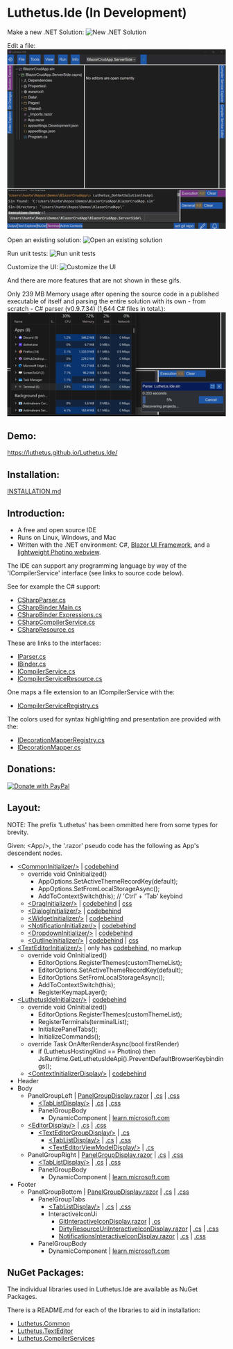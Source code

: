 # Luthetus.Ide (In Development)

Make a new .NET Solution:
![New .NET Solution](./Images/Ide/Gifs/workflowMakeNew.gif)

Edit a file:
![Edit a file](./Images/Ide/Gifs/workflowEditFile.gif)

Open an existing solution:
![Open an existing solution](./Images/Ide/Gifs/workflowOpenExistingSln.gif)

Run unit tests:
![Run unit tests](./Images/Ide/Gifs/workflowRunUnitTests.gif)

Customize the UI:
![Customize the UI](./Images/Ide/Gifs/workflowCustomizeUi.gif)

And there are more features that are not shown in these gifs.

Only 239 MB Memory usage after opening the source code in a published executable of itself and parsing the entire solution with its own - from scratch - C# parser (v0.9.7.34) (1,644 C# files in total.):
![Example GIF](./Images/Ide/Gifs/0.9.7.34.gif)

## Demo:
https://luthetus.github.io/Luthetus.Ide/

## Installation:
[INSTALLATION.md](./INSTALLATION.md)

## Introduction:

- A free and open source IDE
- Runs on Linux, Windows, and Mac
- Written with the .NET environment: C#, [Blazor UI Framework](https://dotnet.microsoft.com/en-us/apps/aspnet/web-apps/blazor), and a [lightweight Photino webview](https://github.com/tryphotino/photino.Blazor).

The IDE can support any programming language by way of the 'ICompilerService' interface (see links to source code below).

See for example the C# support:
- [CSharpParser.cs](https://github.com/Luthetus/Luthetus.Ide/blob/main/Source/Lib/CompilerServices/CSharp/ParserCase/CSharpParser.cs)
- [CSharpBinder.Main.cs](https://github.com/Luthetus/Luthetus.Ide/blob/main/Source/Lib/CompilerServices/CSharp/BinderCase/CSharpBinder.Main.cs)
- [CSharpBinder.Expressions.cs](https://github.com/Luthetus/Luthetus.Ide/blob/main/Source/Lib/CompilerServices/CSharp/BinderCase/CSharpBinder.Expressions.cs)
- [CSharpCompilerService.cs](https://github.com/Luthetus/Luthetus.Ide/blob/main/Source/Lib/CompilerServices/CSharp/CompilerServiceCase/CSharpCompilerService.cs)
- [CSharpResource.cs](https://github.com/Luthetus/Luthetus.Ide/blob/main/Source/Lib/CompilerServices/CSharp/CompilerServiceCase/CSharpResource.cs)

These are links to the interfaces:
- [IParser.cs](https://github.com/Luthetus/Luthetus.Ide/blob/main/Source/Lib/TextEditor/CompilerServices/Interfaces/IParser.cs)
- [IBinder.cs](https://github.com/Luthetus/Luthetus.Ide/blob/main/Source/Lib/TextEditor/CompilerServices/Interfaces/IBinder.cs)
- [ICompilerService.cs](https://github.com/Luthetus/Luthetus.Ide/blob/main/Source/Lib/TextEditor/CompilerServices/Interfaces/ICompilerService.cs)
- [ICompilerServiceResource.cs](https://github.com/Luthetus/Luthetus.Ide/blob/main/Source/Lib/TextEditor/CompilerServices/Interfaces/ICompilerServiceResource.cs)

One maps a file extension to an ICompilerService with the:
- [ICompilerServiceRegistry.cs](https://github.com/Luthetus/Luthetus.Ide/blob/main/Source/Lib/TextEditor/CompilerServices/Interfaces/ICompilerServiceRegistry.cs)

The colors used for syntax highlighting and presentation are provided with the:
- [IDecorationMapperRegistry.cs](https://github.com/Luthetus/Luthetus.Ide/blob/main/Source/Lib/TextEditor/Decorations/Models/IDecorationMapperRegistry.cs)
- [IDecorationMapper.cs](https://github.com/Luthetus/Luthetus.Ide/blob/main/Source/Lib/TextEditor/Decorations/Models/IDecorationMapper.cs)

## Donations:

[![Donate with PayPal](https://raw.githubusercontent.com/Luthetus/paypal-donate-button_Fork/master/paypal-donate-button.png)](https://www.paypal.com/cgi-bin/webscr?cmd=_s-xclick&hosted_button_id=RCG8QN3KL623Y)

## Layout:
NOTE: The prefix 'Luthetus' has been ommitted here from some types for brevity.

Given: &lt;App/&gt;, the '.razor' pseudo code has the following as App's descendent nodes.

- [&lt;CommonInitializer/&gt;](/Source/Lib/Common/Installations/Displays/LuthetusCommonInitializer.razor) | [codebehind](/Source/Lib/Common/Installations/Displays/LuthetusCommonInitializer.razor.cs)
    - override void OnInitialized()
        - AppOptions.SetActiveThemeRecordKey(default);
        - AppOptions.SetFromLocalStorageAsync();
        - AddToContextSwitch(this); // 'Ctrl' + 'Tab' keybind
    - [&lt;DragInitializer/&gt;](/Source/Lib/Common/Drags/Displays/DragInitializer.razor) | [codebehind](/Source/Lib/Common/Drags/Displays/DragInitializer.razor.cs) | [css](/Source/Lib/Common/Drags/Displays/DragInitializer.razor.css)
    - [&lt;DialogInitializer/&gt;](/Source/Lib/Common/Dialogs/Displays/DialogInitializer.razor) | [codebehind](/Source/Lib/Common/Dialogs/Displays/DialogInitializer.razor.cs)
    - [&lt;WidgetInitializer/&gt;](/Source/Lib/Common/Widgets/Displays/WidgetInitializer.razor) | [codebehind](/Source/Lib/Common/Widgets/Displays/WidgetInitializer.razor.cs)
    - [&lt;NotificationInitializer/&gt;](/Source/Lib/Common/Notifications/Displays/NotificationInitializer.razor) | [codebehind](/Source/Lib/Common/Notifications/Displays/NotificationInitializer.razor.cs)
    - [&lt;DropdownInitializer/&gt;](/Source/Lib/Common/Dropdowns/Displays/DropdownInitializer.razor) | [codebehind](/Source/Lib/Common/Dropdowns/Displays/DropdownInitializer.razor.cs)
    - [&lt;OutlineInitializer/&gt;](/Source/Lib/Common/Outlines/Displays/OutlineInitializer.razor) | [codebehind](/Source/Lib/Common/Outlines/Displays/OutlineInitializer.razor.cs) | [css](/Source/Lib/Common/Outlines/Displays/OutlineInitializer.razor.css)
- [&lt;TextEditorInitializer/&gt;](/Source/Lib/TextEditor/Installations/Displays/LuthetusTextEditorInitializer.razor.cs) | only has [codebehind](/Source/Lib/TextEditor/Installations/Displays/LuthetusTextEditorInitializer.razor.cs), no markup
	- override void OnInitialized()
        - EditorOptions.RegisterThemes(customThemeList);
        - EditorOptions.SetActiveThemeRecordKey(default);
        - EditorOptions.SetFromLocalStorageAsync();
        - AddToContextSwitch(this);
	    - RegisterKeymapLayer();
- [&lt;LuthetusIdeInitializer/&gt;](/Source/Lib/Ide/Ide.RazorLib/Installations/Displays/LuthetusIdeInitializer.razor) | [codebehind](/Source/Lib/Ide/Ide.RazorLib/Installations/Displays/LuthetusIdeInitializer.razor.cs)
	- override void OnInitialized()
        - EditorOptions.RegisterThemes(customThemeList);
        - RegisterTerminals(terminalList);
        - InitializePanelTabs();
        - InitializeCommands();
	- override Task OnAfterRenderAsync(bool firstRender)
        - if (LuthetusHostingKind == Photino) then JsRuntime.GetLuthetusIdeApi().PreventDefaultBrowserKeybindings();
    - [&lt;ContextInitializerDisplay/&gt;](/Source/Lib/Common/Contexts/Displays/ContextInitializerDisplay.razor) | [codebehind](/Source/Lib/Common/Contexts/Displays/ContextInitializerDisplay.razor.cs)
- Header
- Body
	- PanelGroupLeft | [PanelGroupDisplay.razor](/Source/Lib/Common/Panels/Displays/PanelGroupDisplay.razor) | [.cs](/Source/Lib/Common/Panels/Displays/PanelGroupDisplay.razor.cs) | [.css](/Source/Lib/Common/Panels/Displays/PanelGroupDisplay.razor.css)
		- [&lt;TabListDisplay/&gt;](/Source/Lib/Common/Tabs/Displays/TabListDisplay.razor) | [.cs](/Source/Lib/Common/Tabs/Displays/TabListDisplay.razor.cs) | [.css](/Source/Lib/Common/Tabs/Displays/TabListDisplay.razor.css)
		- PanelGroupBody
			- DynamicComponent | [learn.microsoft.com](https://learn.microsoft.com/en-us/aspnet/core/blazor/components/dynamiccomponent?view=aspnetcore-8.0)
	- [&lt;EditorDisplay/&gt;](/Source/Lib/Ide/Ide.RazorLib/Editors/Displays/EditorDisplay.razor) | [.cs](/Source/Lib/Ide/Ide.RazorLib/Editors/Displays/EditorDisplay.razor.cs) | [.css](/Source/Lib/Ide/Ide.RazorLib/Editors/Displays/EditorDisplay.razor.css)
        - [&lt;TextEditorGroupDisplay/&gt;](/Source/Lib/TextEditor/Groups/Displays/TextEditorGroupDisplay.razor) | [.cs](/Source/Lib/TextEditor/Groups/Displays/TextEditorGroupDisplay.razor.cs)
            - [&lt;TabListDisplay/&gt;](/Source/Lib/Common/Tabs/Displays/TabListDisplay.razor) | [.cs](/Source/Lib/Common/Tabs/Displays/TabListDisplay.razor.cs) | [.css](/Source/Lib/Common/Tabs/Displays/TabListDisplay.razor.css)
            - [&lt;TextEditorViewModelDisplay/&gt;](/Source/Lib/TextEditor/TextEditors/Displays/TextEditorViewModelDisplay.razor) | [.cs](/Source/Lib/TextEditor/TextEditors/Displays/TextEditorViewModelDisplay.razor.cs)
	- PanelGroupRight | [PanelGroupDisplay.razor](/Source/Lib/Common/Panels/Displays/PanelGroupDisplay.razor) | [.cs](/Source/Lib/Common/Panels/Displays/PanelGroupDisplay.razor.cs) | [.css](/Source/Lib/Common/Panels/Displays/PanelGroupDisplay.razor.css)
		- [&lt;TabListDisplay/&gt;](/Source/Lib/Common/Tabs/Displays/TabListDisplay.razor) | [.cs](/Source/Lib/Common/Tabs/Displays/TabListDisplay.razor.cs) | [.css](/Source/Lib/Common/Tabs/Displays/TabListDisplay.razor.css)
		- PanelGroupBody
			- DynamicComponent | [learn.microsoft.com](https://learn.microsoft.com/en-us/aspnet/core/blazor/components/dynamiccomponent?view=aspnetcore-8.0)
- Footer
	- PanelGroupBottom | [PanelGroupDisplay.razor](/Source/Lib/Common/Panels/Displays/PanelGroupDisplay.razor) | [.cs](/Source/Lib/Common/Panels/Displays/PanelGroupDisplay.razor.cs) | [.css](/Source/Lib/Common/Panels/Displays/PanelGroupDisplay.razor.css)
		- PanelGroupTabs
			- [&lt;TabListDisplay/&gt;](/Source/Lib/Common/Tabs/Displays/TabListDisplay.razor) | [.cs](/Source/Lib/Common/Tabs/Displays/TabListDisplay.razor.cs) | [.css](/Source/Lib/Common/Tabs/Displays/TabListDisplay.razor.css)
			- InteractiveIconUi
                - [GitInteractiveIconDisplay.razor](/Source/Lib/Ide/Ide.RazorLib/Gits/Displays/GitInteractiveIconDisplay.razor) | [.cs](/Source/Lib/Ide/Ide.RazorLib/Gits/Displays/GitInteractiveIconDisplay.razor.cs)
                - [DirtyResourceUriInteractiveIconDisplay.razor](/Source/Lib/TextEditor/Edits/Displays/DirtyResourceUriInteractiveIconDisplay.razor) | [.cs](/Source/Lib/TextEditor/Edits/Displays/DirtyResourceUriInteractiveIconDisplay.razor.cs) | [.css](/Source/Lib/TextEditor/Edits/Displays/DirtyResourceUriInteractiveIconDisplay.razor.css)
                - [NotificationsInteractiveIconDisplay.razor](/Source/Lib/Common/Notifications/Displays/NotificationsInteractiveIconDisplay.razor) | [.cs](/Source/Lib/Common/Notifications/Displays/NotificationsInteractiveIconDisplay.razor.cs) | [.css](/Source/Lib/Common/Notifications/Displays/NotificationsInteractiveIconDisplay.razor.css)
		- PanelGroupBody
			- DynamicComponent | [learn.microsoft.com](https://learn.microsoft.com/en-us/aspnet/core/blazor/components/dynamiccomponent?view=aspnetcore-8.0)

## NuGet Packages:
The individual libraries used in Luthetus.Ide are available as NuGet Packages.

There is a README.md for each of the libraries to aid in installation:

- [Luthetus.Common](./Docs/Common/README.md)
- [Luthetus.TextEditor](./Docs/TextEditor/README.md)
- [Luthetus.CompilerServices](./Docs/CompilerServices/README.md)

